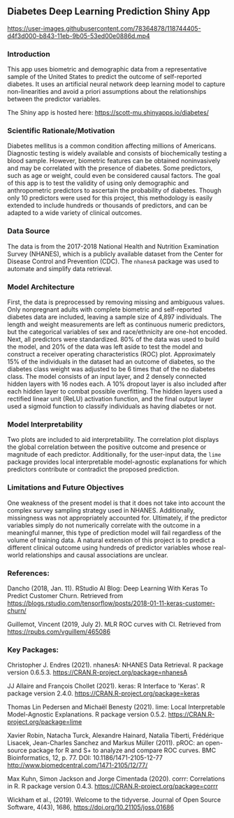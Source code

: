 ## Diabetes Deep Learning Prediction Shiny App


https://user-images.githubusercontent.com/78364878/118744405-d4f3d000-b843-11eb-9b05-53ed00e0886d.mp4


### Introduction

This app uses biometric and demographic data from a representative sample of the United States to predict the outcome of self-reported diabetes. It uses an artificial neural network deep learning model to capture non-linearities and avoid a priori assumptions about the relationships between the predictor variables. 

The Shiny app is hosted here: https://scott-mu.shinyapps.io/diabetes/

### Scientific Rationale/Motivation
Diabetes mellitus is a common condition affecting millions of Americans. Diagnostic testing is widely available and consists of biochemically testing a blood sample. However, biometric features can be obtained noninvasively and may be correlated with the presence of diabetes. Some predictors, such as age or weight, could even be considered causal factors. The goal of this app is to test the validity of using only demographic and anthropometric predictors to ascertain the probability of diabetes. Though only 10 predictors were used for this project, this methodology is easily extended to include hundreds or thousands of predictors, and can be adapted to a wide variety of clinical outcomes.

### Data Source
The data is from the 2017-2018 National Health and Nutrition Examination Survey (NHANES), which is a publicly available dataset from the Center for Disease Control and Prevention (CDC). The `nhanesA` package was used to automate and simplify data retrieval.

### Model Architecture
First, the data is preprocessed by removing missing and ambiguous values. Only nonpregnant adults with complete biometric and self-reported diabetes data are included, leaving a sample size of 4,897 individuals. The length and weight measurements are left as continuous numeric predictors, but the categorical variables of sex and race/ethnicity are one-hot encoded. Next, all predictors were standardized. 80% of the data was used to build the model, and 20% of the data was left aside to test the model and construct a receiver operating characteristics (ROC) plot. Approximately 15% of the individuals in the dataset had an outcome of diabetes, so the diabetes class weight was adjusted to be 6 times that of the no diabetes class.
The model consists of an input layer, and 2 densely connected hidden layers with 16 nodes each. A 10% dropout layer is also included after each hidden layer to combat possible overfitting. The hidden layers used a rectified linear unit (ReLU) activation function, and the final output layer used a sigmoid function to classify individuals as having diabetes or not.  

### Model Interpretability
Two plots are included to aid interpretability. The correlation plot displays the global correlation between the positive outcome and presence or magnitude of each predictor. Additionally, for the user-input data, the `lime` package provides local interpretable model-agnostic explanations for which predictors contribute or contradict the proposed prediction.

### Limitations and Future Objectives
One weakness of the present model is that it does not take into account the complex survey sampling strategy used in NHANES. Additionally, missingness was not appropriately accounted for. Ultimately, if the predictor variables simply do not numerically correlate with the outcome in a meaningful manner, this type of prediction model will fail regardless of the volume of training data. A natural extension of this project is to predict a different clinical outcome using hundreds of predictor variables whose real-world relationships and causal associations are unclear.




### References:
Dancho (2018, Jan. 11). RStudio AI Blog: Deep Learning With Keras To Predict Customer Churn. Retrieved from https://blogs.rstudio.com/tensorflow/posts/2018-01-11-keras-customer-churn/

Guillemot, Vincent (2019, July 2). MLR ROC curves with CI. Retrieved from https://rpubs.com/vguillem/465086

### Key Packages:
Christopher J. Endres (2021). nhanesA: NHANES Data Retrieval. R package version 0.6.5.3. https://CRAN.R-project.org/package=nhanesA

JJ Allaire and François Chollet (2021). keras: R Interface to 'Keras'. R package version 2.4.0. https://CRAN.R-project.org/package=keras

Thomas Lin Pedersen and Michaël Benesty (2021). lime: Local Interpretable Model-Agnostic Explanations. R package version 0.5.2. https://CRAN.R-project.org/package=lime

Xavier Robin, Natacha Turck, Alexandre Hainard, Natalia Tiberti, Frédérique Lisacek, Jean-Charles Sanchez and Markus Müller (2011). pROC: an open-source package for R and S+ to analyze and compare ROC curves. BMC Bioinformatics, 12, p. 77.  DOI: 10.1186/1471-2105-12-77 <http://www.biomedcentral.com/1471-2105/12/77/>

Max Kuhn, Simon Jackson and Jorge Cimentada (2020). corrr: Correlations in R. R package version 0.4.3. https://CRAN.R-project.org/package=corrr

Wickham et al., (2019). Welcome to the tidyverse. Journal of Open Source Software, 4(43), 1686, https://doi.org/10.21105/joss.01686
